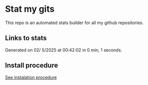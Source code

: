 # Stat my gits

This repo is an automated stats builder for all my github repositories.

## Links to stats


Generated on 02/ 5/2025 at 00:42:02 in 0 min, 1 seconds.

## Install procedure

[See instalation procedure](./src/install.md)
